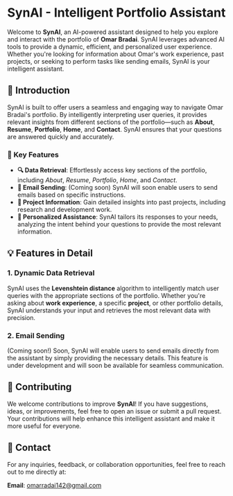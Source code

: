 # SynAI - Intelligent Portfolio Assistant

Welcome to **SynAI**, an AI-powered assistant designed to help you explore and interact with the portfolio of **Omar Bradai**. SynAI leverages advanced AI tools to provide a dynamic, efficient, and personalized user experience. Whether you're looking for information about Omar's work experience, past projects, or seeking to perform tasks like sending emails, SynAI is your intelligent assistant.

## 🚀 Introduction

SynAI is built to offer users a seamless and engaging way to navigate Omar Bradai's portfolio. By intelligently interpreting user queries, it provides relevant insights from different sections of the portfolio—such as **About**, **Resume**, **Portfolio**, **Home**, and **Contact**. SynAI ensures that your questions are answered quickly and accurately.

### 🌟 Key Features

- **🔍 Data Retrieval**: Effortlessly access key sections of the portfolio, including *About*, *Resume*, *Portfolio*, *Home*, and *Contact*.
- **📧 Email Sending**: (Coming soon) SynAI will soon enable users to send emails based on specific instructions.
- **💼 Project Information**: Gain detailed insights into past projects, including research and development work.
- **🤖 Personalized Assistance**: SynAI tailors its responses to your needs, analyzing the intent behind your questions to provide the most relevant information.

## 💡 Features in Detail

### 1. **Dynamic Data Retrieval**
   SynAI uses the **Levenshtein distance** algorithm to intelligently match user queries with the appropriate sections of the portfolio. Whether you're asking about **work experience**, a specific **project**, or other portfolio details, SynAI understands your input and retrieves the most relevant data with precision.

### 2. **Email Sending**
   (Coming soon!) Soon, SynAI will enable users to send emails directly from the assistant by simply providing the necessary details. This feature is under development and will soon be available for seamless communication.

## 🤝 Contributing

We welcome contributions to improve **SynAI**! If you have suggestions, ideas, or improvements, feel free to open an issue or submit a pull request. Your contributions will help enhance this intelligent assistant and make it more useful for everyone.

## 📧 Contact

For any inquiries, feedback, or collaboration opportunities, feel free to reach out to me directly at:

**Email**: [omarradai142@gmail.com](mailto:omarradai142@gmail.com)
